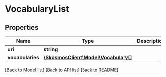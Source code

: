 # VocabularyList

## Properties
Name | Type | Description | Notes
------------ | ------------- | ------------- | -------------
**uri** | **string** |  | 
**vocabularies** | [**\SkosmosClient\Model\Vocabulary[]**](Vocabulary.md) |  | 

[[Back to Model list]](../README.md#documentation-for-models) [[Back to API list]](../README.md#documentation-for-api-endpoints) [[Back to README]](../README.md)


